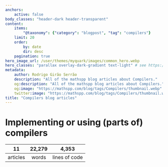 ```yaml
---
anchors:
    active: false
body_classes: "header-dark header-transparent"
content:
    items:
        "@taxonomy": {"category": "blogpost", "tag": "compilers"}
    limit: 20
    order:
        by: date
        dir: desc
    pagination: true
hero_image_url: /user/themes/myquark/images/common_hero.webp
hero_classes: "parallax overlay-dark-gradient text-light" # see https://demo.getgrav.org/blog-skeleton/blog/hero-classes
metadata:
    author: Rodrigo Girão Serrão
    description: "All of the mathspp blog articles about Compilers."
    og:description: "All of the mathspp blog articles about Compilers."
    og:image: "https://mathspp.com/blog/tags/Compilers/thumbnail.webp"
    twitter:image: "https://mathspp.com/blog/tags/Compilers/thumbnail.webp"
title: "Compilers blog articles"
---
```



# Implementing or using (parts of) compilers


<table class="stats-table">
    <thead>
        <tr>
            <th style="text-align: center;">11</th>
            <th style="text-align: center;">22,279</th>
            <th style="text-align: center;">4,353</th>
        </tr>
    </thead>
    <tbody>
        <tr>
            <td style="text-align: center;">articles</td>
            <td style="text-align: center;">words</td>
            <td style="text-align: center;">lines of code</td>
        </tr>
    </tbody>
</table>